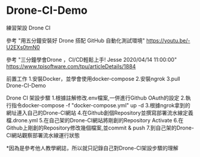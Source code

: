 # Drone-CI-Demo
練習架設 Drone CI

參考 "用五分鐘安裝好 Drone 搭配 GitHub 自動化測試環境"
https://youtu.be/-U2EXs0tmN0

參考 "三分鐘學會Drone ，CI/CD輕鬆上手! Jesse 2020/04/14 11:00:00"
https://www.tpisoftware.com/tpu/articleDetails/1884

前置工作
1.安裝Docker，並學會使用docker-compose
2.安裝ngrok
3.pull Drone-CI-Demo

Drone CI 架設步驟
1.根據註解修改.env檔案,一併進行Github OAuth的設定
2.執行指令docker-compose -f "docker-compose.yml" up -d
3.根據ngrok拿到的網址連入自己的Drone-CI網站
4.在Github創個Repository並撰寫部署流水線定義檔.drone.yml
5.在自己架的Drone-CI網站將剛創的Repository Activate
6.在Github上剛創的Repository修改幾個檔案,並commit & push
7.到自己架的Drone-CI網站觀察部署流水線運行狀態

*因為是參考他人教學網誌，所以就只記錄自己對Drone-CI架設步驟的理解
